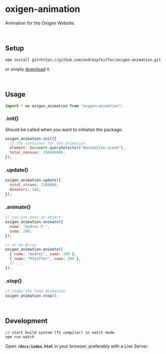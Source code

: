 # oxigen-animation

Animation for the Oxigen Website.

<br />

## Setup

```
npm install git+https://github.com/andreipfeiffer/oxigen-animation.git
```

or simply [download](https://raw.githubusercontent.com/andreipfeiffer/oxigen-animation/main/docs/index.js) it.

<br />

## Usage

```js
import * as oxigen_animation from "oxygen-animation";
```

### .init()

Should be called when you want to initialize the package:

```js
oxigen_animation.init({
  // the container for the animation
  element: document.querySelector("#animation-scene"),
  total_necesar: 250000000,
});
```

### .update()

```js
oxigen_animation.update({
  total_strans: 1100000,
  donatori: 146,
});
```

### .animate()

```js
// you can pass an object:
oxigen_animation.animate({
  nume: "Andrei P.",
  suma: 200,
});

// or an Array
oxigen_animation.animate([
  { nume: "Andrei", suma: 100 },
  { nume: "Pfeiffer", suma: 200 },
  // ...
]);
```

### .stop()

```js
// stops the loop animation
oxigen_animation.stop();
```

<br />

## Development

```
// start build system (TS compiler) in watch mode
npm run watch
```

Open **`/docs/index.html`** in your browser, preferably with a Live Server.
